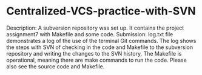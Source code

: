 # Centralized-VCS-practice-with-SVN
Description: A subversion repository was set up. It contains the project assignment7 with Makefile and some code. 
Submission: log.txt file demonstrates a log of the use of the terminal Git commands.
The log shows the steps with SVN of checking in the code and Makefile to the subversion repository and writing the changes to the SVN history. The Makefile is operational, meaning there are make commands to run the code. 
Please also see the source code and Makefile. 
